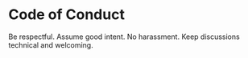 
# Code of Conduct
Be respectful. Assume good intent. No harassment. Keep discussions technical and welcoming.
